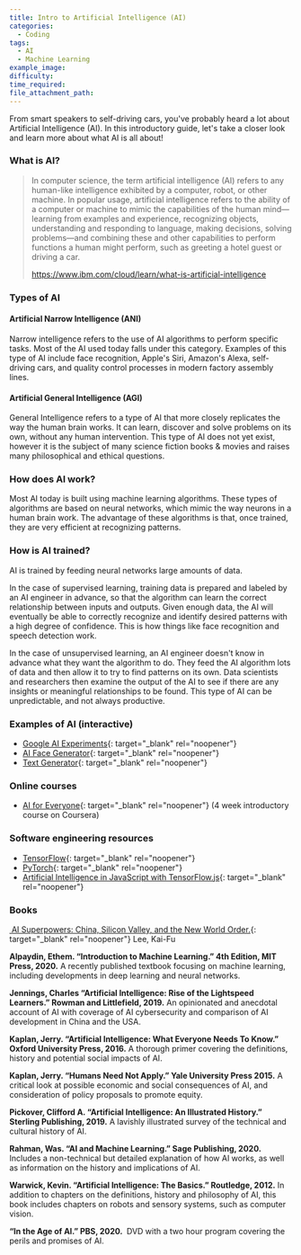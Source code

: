 ```yaml
---
title: Intro to Artificial Intelligence (AI)
categories:
  - Coding
tags:
  - AI
  - Machine Learning
example_image:
difficulty:
time_required:
file_attachment_path:
---
```


From smart speakers to self-driving cars, you've probably heard a lot about Artificial Intelligence (AI). In this introductory guide, let's take a closer look and learn more about what AI is all about\!

### What is AI?

> In computer science, the term artificial intelligence (AI) refers to any human-like intelligence exhibited by a computer, robot, or other machine. In popular usage, artificial intelligence refers to the ability of a computer or machine to mimic the capabilities of the human mind—learning from examples and experience, recognizing objects, understanding and responding to language, making decisions, solving problems—and combining these and other capabilities to perform functions a human might perform, such as greeting a hotel guest or driving a car.
>
>
> https://www.ibm.com/cloud/learn/what-is-artificial-intelligence

### Types of AI

#### Artificial Narrow Intelligence (ANI)

Narrow intelligence refers to the use of AI algorithms to perform specific tasks. Most of the AI used today falls under this category. Examples of this type of AI include face recognition, Apple's Siri, Amazon's Alexa, self-driving cars, and quality control processes in modern factory assembly lines.

#### Artificial General Intelligence (AGI)

General Intelligence refers to a type of AI that more closely replicates the way the human brain works. It can learn, discover and solve problems on its own, without any human intervention. This type of AI does not yet exist, however it is the subject of many science fiction books & movies and raises many philosophical and ethical questions.

### How does AI work?

Most AI today is built using machine learning algorithms. These types of algorithms are based on neural networks, which mimic the way neurons in a human brain work. The advantage of these algorithms is that, once trained, they are very efficient at recognizing patterns.

### How is AI trained?

AI is trained by feeding neural networks large amounts of data.

In the case of supervised learning, training data is prepared and labeled by an AI engineer in advance, so that the algorithm can learn the correct relationship between inputs and outputs. Given enough data, the AI will eventually be able to correctly recognize and identify desired patterns with a high degree of confidence. This is how things like face recognition and speech detection work.

In the case of unsupervised learning, an AI engineer doesn't know in advance what they want the algorithm to do. They feed the AI algorithm lots of data and then allow it to try to find patterns on its own. Data scientists and researchers then examine the output of the AI to see if there are any insights or meaningful relationships to be found. This type of AI can be unpredictable, and not always productive.

### Examples of AI (interactive)

* [Google AI Experiments](https://experiments.withgoogle.com/collection/ai){: target="_blank" rel="noopener"}
* [AI Face Generator](https://thispersondoesnotexist.com/){: target="_blank" rel="noopener"}
* [Text Generator](https://gpt2.ai-demo.xyz/){: target="_blank" rel="noopener"}

### Online courses

* [AI for Everyone](https://www.coursera.org/learn/ai-for-everyone){: target="_blank" rel="noopener"} (4 week introductory course on Coursera)

### Software engineering resources

* [TensorFlow](https://www.tensorflow.org/){: target="_blank" rel="noopener"}
* [PyTorch](https://pytorch.org/){: target="_blank" rel="noopener"}
* [Artificial Intelligence in JavaScript with TensorFlow.js](https://www.javascriptjanuary.com/blog/artificial-intelligence-in-javascript-with-tensorflowjs){: target="_blank" rel="noopener"}

### Books

[&nbsp;AI Superpowers: China, Silicon Valley, and the New World Order.](https://chipublib.bibliocommons.com/item/show/2028491126){: target="_blank" rel="noopener"} Lee, Kai-Fu

**Alpaydin, Ethem. “Introduction to Machine Learning.” 4th Edition, MIT Press, 2020.** A recently published textbook focusing on machine learning, including developments in deep learning and neural networks.&nbsp;

**Jennings, Charles “Artificial Intelligence: Rise of the Lightspeed Learners.” Rowman and Littlefield, 2019.** An opinionated and anecdotal account of AI with coverage of AI cybersecurity and comparison of AI development in China and the USA. &nbsp;&nbsp;

**Kaplan, Jerry. “Artificial Intelligence: What Everyone Needs To Know.” Oxford University Press, 2016.** A thorough primer covering the definitions, history and potential social impacts of AI.&nbsp;

**Kaplan, Jerry. “Humans Need Not Apply.” Yale University Press 2015.** A critical look at possible economic and social consequences of AI, and consideration of policy proposals to promote equity.&nbsp;&nbsp;

**Pickover, Clifford A. “Artificial Intelligence: An Illustrated History.” Sterling Publishing, 2019.** A lavishly illustrated survey of the technical and cultural history of AI.&nbsp;

**Rahman, Was. “AI and Machine Learning.” Sage Publishing, 2020.** Includes a non-technical but detailed explanation of how AI works, as well as information on the history and implications of AI.&nbsp;

**Warwick, Kevin. “Artificial Intelligence: The Basics.” Routledge, 2012.** In addition to chapters on the definitions, history and philosophy of AI, this book includes chapters on robots and sensory systems, such as computer vision.&nbsp;

**“In the Age of AI.” PBS, 2020.&nbsp;** DVD with a two hour program covering the perils and promises of AI.**&nbsp;**&nbsp;

&nbsp;

&nbsp;
